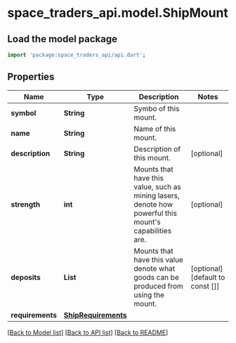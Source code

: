 # space_traders_api.model.ShipMount

## Load the model package
```dart
import 'package:space_traders_api/api.dart';
```

## Properties
Name | Type | Description | Notes
------------ | ------------- | ------------- | -------------
**symbol** | **String** | Symbo of this mount. | 
**name** | **String** | Name of this mount. | 
**description** | **String** | Description of this mount. | [optional] 
**strength** | **int** | Mounts that have this value, such as mining lasers, denote how powerful this mount's capabilities are. | [optional] 
**deposits** | **List<String>** | Mounts that have this value denote what goods can be produced from using the mount. | [optional] [default to const []]
**requirements** | [**ShipRequirements**](ShipRequirements.md) |  | 

[[Back to Model list]](../README.md#documentation-for-models) [[Back to API list]](../README.md#documentation-for-api-endpoints) [[Back to README]](../README.md)


